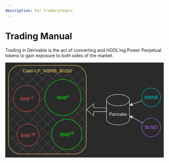 ```yaml
---
description: For Traders/Users
---
```


# Trading Manual

Trading in Derivable is the act of converting and HODL'ing Power Perpetual tokens to gain exposure to both sides of the market.

![](.gitbook/assets/image.png)

